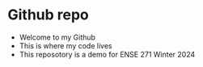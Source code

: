 # Github repo 

- Welcome to  my Github 
- This is where my code lives
- This reposotory is a demo for ENSE 271 Winter 2024
